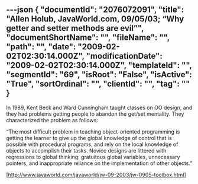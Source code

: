 ---json
{
  "documentId": "2076072091",
  "title": "Allen Holub, JavaWorld.com, 09/05/03; “Why getter and setter methods are evil”",
  "documentShortName": "",
  "fileName": "",
  "path": "",
  "date": "2009-02-02T02:30:14.000Z",
  "modificationDate": "2009-02-02T02:30:14.000Z",
  "templateId": "",
  "segmentId": "69",
  "isRoot": "False",
  "isActive": "True",
  "sortOrdinal": "",
  "clientId": "",
  "tag": ""
}
---

In 1989, Kent Beck and Ward Cunningham taught classes on OO design, and they had problems getting people to abandon the get/set mentality. They characterized the problem as follows:

“The most difficult problem in teaching object-oriented programming is getting the learner to give up the global knowledge of control that is possible with procedural programs, and rely on the local knowledge of objects to accomplish their tasks. Novice designs are littered with regressions to global thinking: gratuitous global variables, unnecessary pointers, and inappropriate reliance on the implementation of other objects.”

[http://www.javaworld.com/javaworld/jw-09-2003/jw-0905-toolbox.html]
